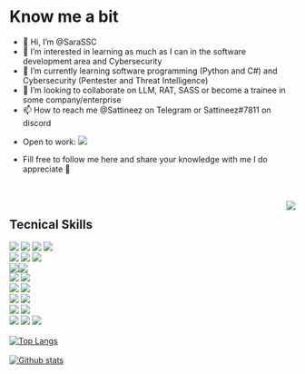 
# Know me a bit

<ul align="left" justify-content="center">
  <li>👋 Hi, I’m @SaraSSC </li>
  <li> 👀 I’m interested in learning as much as I can in the software development area and Cybersecurity </li>
  <li>🌱 I’m currently learning software programming (Python and C#) and Cybersecurity (Pentester and Threat Intelligence) </li>
  <li>💞️ I’m looking to collaborate on LLM, RAT, SASS or become a trainee in some company/enterprise </li>
  <li>📫 How to reach me @Sattineez on Telegram or Sattineez#7811 on discord</li>
</ul>

- Open to work: <img src="https://img.shields.io/badge/-Sara%20Carvalho-blue?style=flat&logo=Linkedin&logoColor=white&link=https://www.linkedin.com/in/sara-carvalho-299bb2186/">

- Fill free to follow me here and share your knowledge with me I do appreciate 🥰

<br>
<br>
  
<img align="right" hight="600px" src="https://media.giphy.com/media/8dPbkqUb2p5XTvIXLx/giphy.gif" />

## Tecnical Skills
<img src = "https://img.shields.io/badge/-HTML5-E34F26?style=flat&logo=html5&logoColor=white"> <img src = "https://img.shields.io/badge/-CSS3-1572B6?style=flat&logo=css3&logoColor=white"> <img src="https://img.shields.io/badge/-Bootstrap-563D7C?style=flat&logo=bootstrap&logoColor=white"> <img src="https://img.shields.io/badge/-JavaScript-black?style=flat&logo=javascript&logoColor=eed718"> <br />
<img src="https://img.shields.io/badge/-JSON-de6c1e?style=flat" > <img src="https://img.shields.io/badge/-PHP-5466b8?style=flat&logo=php&logoColor=white" > <img src="https://img.shields.io/badge/-WordPress-blue?style=flat&logo=wordpress"> <br />
<img src="https://img.shields.io/badge/-django-black?style=flat&logo=django"><img src="https://img.shields.io/badge/-React-161616?style=flat&logo=react&logoColor=00d9ff"> <br/>
<img src="https://img.shields.io/badge/-C%20&%20C++-659ad2?style=flat&logo=c%2B%2B&logoColor=ffffff"> <img src="https://img.shields.io/badge/-Python%203-black?style=flat&logo=python&logoColor=white"> <br />
<img src="https://img.shields.io/badge/-Problem%20Solving-ffa804?style=flat"> <img src="https://img.shields.io/badge/-Database%20Management-4d008f?style=flat"> <br />
<img src="https://img.shields.io/badge/-Android-black?style=flat&logo=android"> <img src="https://img.shields.io/badge/-MongoDB-FCA121?style=flat&logo=mongodb"> <br />
<img src="https://img.shields.io/badge/-Machine%20Learning-102230?style=flat"> <img src="https://img.shields.io/badge/-R-black?style=flat&logo=r&logoColor=5b8cc4"> <br />
<img src="https://img.shields.io/badge/-Microsoft%20Word-164ead?style=flat&logo=microsoft%20word"> <img src="https://img.shields.io/badge/-Microsoft%20Excel-026f39?style=flat&logo=microsoft%20excel"> <img src="https://img.shields.io/badge/-Microsoft%20PowerPoint-b9361a?style=flat&logo=microsoft%20powerpoint">
<br>
<br>
[![Top Langs](https://github-readme-stats.vercel.app/api/top-langs/?username=SaraSSC&theme=radical)](https://github.com/anuraghazra/github-readme-stats)
<br>
<br>
[![Github stats](https://github-readme-stats.vercel.app/api?username=SaraSSC&theme=radical&hide=prs,contribs)](https://github.com/anuraghazra/github-readme-stats)


<!---
SaraSSC/SaraSSC is a ✨ special ✨ repository because its `README.md` (this file) appears on your GitHub profile.
You can click the Preview link to take a look at your changes.
--->
